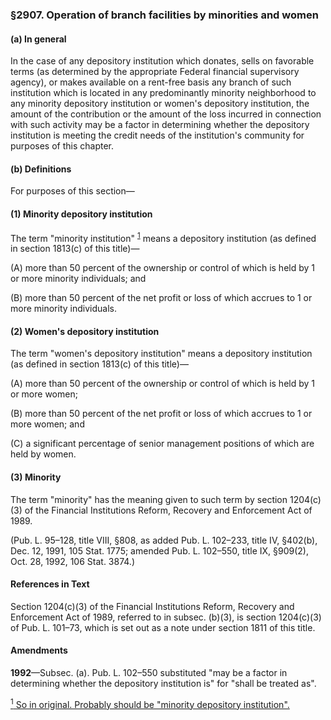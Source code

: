 ### §2907. Operation of branch facilities by minorities and women ###

#### (a) In general ####

In the case of any depository institution which donates, sells on favorable terms (as determined by the appropriate Federal financial supervisory agency), or makes available on a rent-free basis any branch of such institution which is located in any predominantly minority neighborhood to any minority depository institution or women's depository institution, the amount of the contribution or the amount of the loss incurred in connection with such activity may be a factor in determining whether the depository institution is meeting the credit needs of the institution's community for purposes of this chapter.

#### (b) Definitions ####

For purposes of this section—

#### (1) Minority depository institution ####

The term "minority institution" <sup><a href="#2907_1_target" name="2907_1">1</a></sup> means a depository institution (as defined in section 1813(c) of this title)—

(A) more than 50 percent of the ownership or control of which is held by 1 or more minority individuals; and

(B) more than 50 percent of the net profit or loss of which accrues to 1 or more minority individuals.

#### (2) Women's depository institution ####

The term "women's depository institution" means a depository institution (as defined in section 1813(c) of this title)—

(A) more than 50 percent of the ownership or control of which is held by 1 or more women;

(B) more than 50 percent of the net profit or loss of which accrues to 1 or more women; and

(C) a significant percentage of senior management positions of which are held by women.

#### (3) Minority ####

The term "minority" has the meaning given to such term by section 1204(c)(3) of the Financial Institutions Reform, Recovery and Enforcement Act of 1989.

(Pub. L. 95–128, title VIII, §808, as added Pub. L. 102–233, title IV, §402(b), Dec. 12, 1991, 105 Stat. 1775; amended Pub. L. 102–550, title IX, §909(2), Oct. 28, 1992, 106 Stat. 3874.)

#### References in Text ####

Section 1204(c)(3) of the Financial Institutions Reform, Recovery and Enforcement Act of 1989, referred to in subsec. (b)(3), is section 1204(c)(3) of Pub. L. 101–73, which is set out as a note under section 1811 of this title.

#### Amendments ####

**1992**—Subsec. (a). Pub. L. 102–550 substituted "may be a factor in determining whether the depository institution is" for "shall be treated as".

[<sup>1</sup> So in original. Probably should be "minority depository institution".](#2907_1)